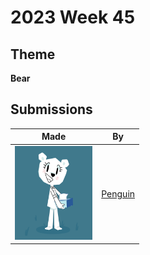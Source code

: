# 2023 Week 45


## Theme

**Bear**


## Submissions

| Made | By |
|------|----|
| <img src="./Penguin/teri1.png" height="150" /> | [Penguin](./Penguin/) |
